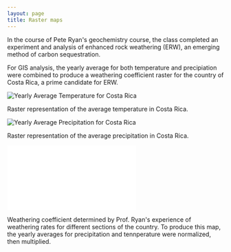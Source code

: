 ```yaml
---
layout: page
title: Raster maps
---
```


In the course of Pete Ryan's geochemistry course, the class completed an experiment and analysis of enhanced rock weathering (ERW), an emerging method of carbon sequestration.


For GIS analysis, the yearly average for both temperature and precipiation were combined to produce a weathering coefficient raster for the country of Costa Rica, a prime candidate for ERW.

![Yearly Average Temperature for Costa Rica](costaricatempgrid.jpg "Yearly Average Temperature")

Raster representation of the average temperature in Costa Rica.

![Yearly Average Precipitation for Costa Rica](costaricaprecipgridcorrect.jpg "Yearly Average Precipitation")

Raster representation of the average precipitation in Costa Rica.

![Weathering Coefficient](costaricaweatheringcoeffgrid.pdf "Weathering Coefficient")

Weathering coefficient determined by Prof. Ryan's experience of weathering rates for different sections of the country.
To produce this map, the yearly averages for precipitation and tennperature were normalized, then multiplied. 

